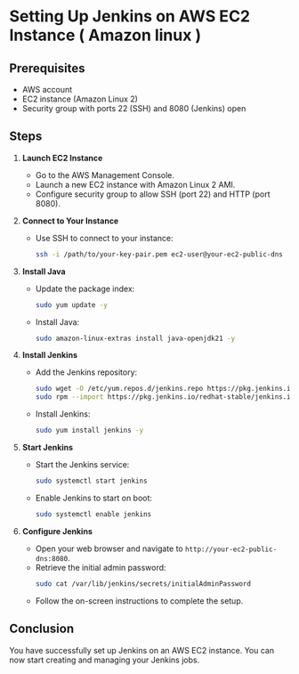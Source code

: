 # Setting Up Jenkins on AWS EC2 Instance ( Amazon linux )

## Prerequisites

- AWS account
- EC2 instance (Amazon Linux 2)
- Security group with ports 22 (SSH) and 8080 (Jenkins) open

## Steps

1. **Launch EC2 Instance**

   - Go to the AWS Management Console.
   - Launch a new EC2 instance with Amazon Linux 2 AMI.
   - Configure security group to allow SSH (port 22) and HTTP (port 8080).

2. **Connect to Your Instance**

   - Use SSH to connect to your instance:
     ```sh
     ssh -i /path/to/your-key-pair.pem ec2-user@your-ec2-public-dns
     ```

3. **Install Java**

   - Update the package index:
     ```sh
     sudo yum update -y
     ```
   - Install Java:
     ```sh
     sudo amazon-linux-extras install java-openjdk21 -y
     ```

4. **Install Jenkins**

   - Add the Jenkins repository:
     ```sh
     sudo wget -O /etc/yum.repos.d/jenkins.repo https://pkg.jenkins.io/redhat-stable/jenkins.repo
     sudo rpm --import https://pkg.jenkins.io/redhat-stable/jenkins.io.key
     ```
   - Install Jenkins:
     ```sh
     sudo yum install jenkins -y
     ```

5. **Start Jenkins**

   - Start the Jenkins service:
     ```sh
     sudo systemctl start jenkins
     ```
   - Enable Jenkins to start on boot:
     ```sh
     sudo systemctl enable jenkins
     ```

6. **Configure Jenkins**
   - Open your web browser and navigate to `http://your-ec2-public-dns:8080`.
   - Retrieve the initial admin password:
     ```sh
     sudo cat /var/lib/jenkins/secrets/initialAdminPassword
     ```
   - Follow the on-screen instructions to complete the setup.

## Conclusion

You have successfully set up Jenkins on an AWS EC2 instance. You can now start creating and managing your Jenkins jobs.
